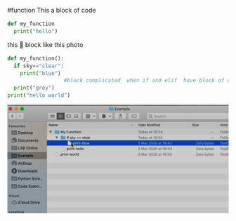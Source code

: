 #function
This a block of code
```python
def my_function
  print("hello")
  ```

this 🔽 block like this photo
```python
def my_function():
  if sky=="clear":
    print("blue")
                  #block complicated  when if and elif  have block of code 
  print("grey")
print("hello world")
```
![block of code](https://raw.githubusercontent.com/wer340/python-angelayu/main/day-6/blockofcode.png)
